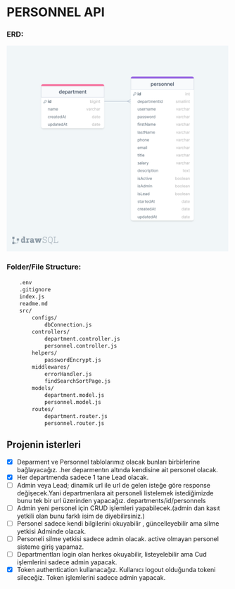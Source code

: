 # PERSONNEL API

### ERD:

![ERD](./erdPersonnelAPI.png)

### Folder/File Structure:

```
    .env
    .gitignore
    index.js
    readme.md
    src/
        configs/
            dbConnection.js
        controllers/
            department.controller.js
            personnel.controller.js
        helpers/
            passwordEncrypt.js
        middlewares/
            errorHandler.js
            findSearchSortPage.js
        models/
            department.model.js
            personnel.model.js
        routes/
            department.router.js
            personnel.router.js
```

## Projenin isterleri
- [x] Deparment ve Personnel tablolarımız olacak bunları birbirlerine bağlayacağız. .her deparmentın altında kendisine ait personel olacak.
- [x] Her departmenda sadece 1 tane Lead olacak.
- [ ] Admin veya Lead; dinamik url ile url de gelen isteğe göre response değişecek.Yani departmenlara ait personeli listelemek istediğimizde bunu tek bir url üzerinden yapacağız. departments/id/personnels
- [ ] Admin yeni personel için CRUD işlemleri yapabilecek.(admin dan kasıt yetkili olan bunu farklı isim de diyebilirsiniz.)
- [ ] Personel sadece kendi bilgilerini okuyabilir , güncelleyebilir ama silme yetkisi Adminde olacak.
- [ ] Personeli silme yetkisi sadece admin olacak.
active olmayan personel sisteme giriş yapamaz.
- [ ] Departmentları login olan herkes okuyabilir, listeyelebilir ama Cud işlemlerini sadece admin yapacak.
- [x] Token authentication kullanacağız. Kullanıcı logout olduğunda tokeni sileceğiz. Token işlemlerini sadece admin yapacak.